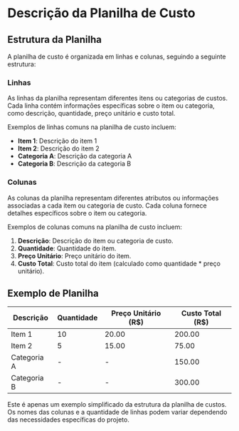 # Descrição da Planilha de Custo

## Estrutura da Planilha

A planilha de custo é organizada em linhas e colunas, seguindo a seguinte estrutura:

### Linhas

As linhas da planilha representam diferentes itens ou categorias de custos. Cada linha contém informações específicas sobre o item ou categoria, como descrição, quantidade, preço unitário e custo total.

Exemplos de linhas comuns na planilha de custo incluem:

- **Item 1**: Descrição do item 1
- **Item 2**: Descrição do item 2
- **Categoria A**: Descrição da categoria A
- **Categoria B**: Descrição da categoria B

### Colunas

As colunas da planilha representam diferentes atributos ou informações associadas a cada item ou categoria de custo. Cada coluna fornece detalhes específicos sobre o item ou categoria.

Exemplos de colunas comuns na planilha de custo incluem:

1. **Descrição**: Descrição do item ou categoria de custo.
2. **Quantidade**: Quantidade do item.
3. **Preço Unitário**: Preço unitário do item.
4. **Custo Total**: Custo total do item (calculado como quantidade * preço unitário).

## Exemplo de Planilha

| Descrição    | Quantidade | Preço Unitário (R$) | Custo Total (R$) |
|--------------|------------|----------------------|-------------------|
| Item 1       | 10         | 20.00                | 200.00            |
| Item 2       | 5          | 15.00                | 75.00             |
| Categoria A  | -          | -                    | 150.00            |
| Categoria B  | -          | -                    | 300.00            |

Este é apenas um exemplo simplificado da estrutura da planilha de custos. Os nomes das colunas e a quantidade de linhas podem variar dependendo das necessidades específicas do projeto.


